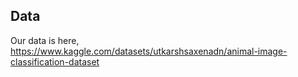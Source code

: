 ## Data
Our data is here, https://www.kaggle.com/datasets/utkarshsaxenadn/animal-image-classification-dataset
